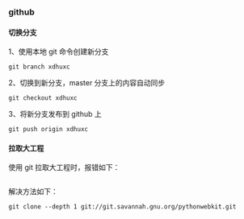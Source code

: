 ### github

#### 切换分支
1、使用本地 git 命令创建新分支
```angular2html
git branch xdhuxc
```
2、切换到新分支，master 分支上的内容自动同步
```angular2html
git checkout xdhuxc
```
3、将新分支发布到 github 上
```angular2html
git push origin xdhuxc
```

#### 拉取大工程
使用 git 拉取大工程时，报错如下：
```

```
解决方法如下：
```angularjs
git clone --depth 1 git://git.savannah.gnu.org/pythonwebkit.git
```
